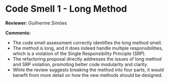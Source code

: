 # Code Smell 1 - Long Method

**Reviewer:** Guilherme Simões

**Comments:**

- The code smell assessment correctly identifies the long method smell.
- The method is long, and it does indeed handle multiple responsibilities, which is a violation of the Single Responsibility Principle (SRP).
- The refactoring proposal directly addresses the issues of long method and SRP violation, promoting better code modularity and clarity.
- While the review suggests breaking the method into four parts, it would benefit from more detail on how the new methods should be designed.
